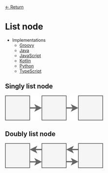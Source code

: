 [&larr; Return](https://hanggrian.github.io/grind-leetcode/)

# List node

- Implementations
  - [Groovy](https://github.com/hanggrian/grind-leetcode/blob/main/groovy/src/main/groovy/concepts/ListNode.groovy)
  - [Java](https://github.com/hanggrian/grind-leetcode/blob/main/java/src/main/java/concepts/ListNode.java)
  - [JavaScript](https://github.com/hanggrian/grind-leetcode/blob/main/javascript/src/concepts/list-node.js)
  - [Kotlin](https://github.com/hanggrian/grind-leetcode/blob/main/kotlin/src/main/kotlin/concepts/ListNode.kt)
  - [Python](https://github.com/hanggrian/grind-leetcode/blob/main/python/src/concepts/list_node.py)
  - [TypeScript](https://github.com/hanggrian/grind-leetcode/blob/main/typescript/src/concepts/list-node.ts)

## Singly list node

![](https://github.com/hanggrian/grind-leetcode/raw/assets/concepts/singly-list-node.svg)

## Doubly list node

![](https://github.com/hanggrian/grind-leetcode/raw/assets/concepts/doubly-list-node.svg)
